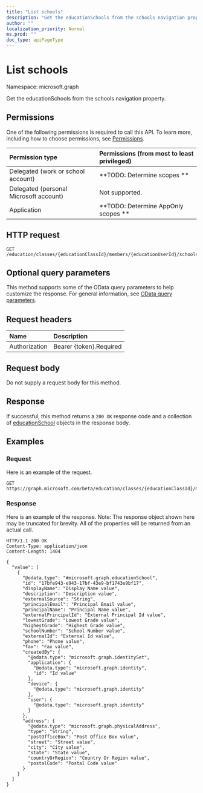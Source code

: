```yaml
---
title: "List schools"
description: "Get the educationSchools from the schools navigation property."
author: ""
localization_priority: Normal
ms.prod: ""
doc_type: apiPageType
---
```


# List schools

Namespace: microsoft.graph

Get the educationSchools from the schools navigation property.

## Permissions
One of the following permissions is required to call this API. To learn more, including how to choose permissions, see [Permissions](/concepts/permissions-reference.md).

|Permission type|Permissions (from most to least privileged)|
|:---|:---|
|Delegated (work or school account)|**TODO: Determine scopes **|
|Delegated (personal Microsoft account)|Not supported.|
|Application|**TODO: Determine AppOnly scopes **|

## HTTP request
<!-- {
  "blockType": "ignored"
}
-->
``` http
GET /education/classes/{educationClassId}/members/{educationUserId}/schools
```

## Optional query parameters
This method supports some of the OData query parameters to help customize the response. For general information, see [OData query parameters](/graph/query-parameters).

## Request headers
|Name|Description|
|:---|:---|
|Authorization|Bearer {token}.Required|

## Request body
Do not supply a request body for this method.

## Response
If successful, this method returns a `200 OK` response code and a collection of [educationSchool](../resources/educationschool.md) objects in the response body.

## Examples

### Request
Here is an example of the request.
<!-- {
  "blockType": "request",
  "name": "get_educationschool"
}
-->
``` http
GET https://graph.microsoft.com/beta/education/classes/{educationClassId}/members/{educationUserId}/schools
```

### Response
Here is an example of the response. Note: The response object shown here may be truncated for brevity. All of the properties will be returned from an actual call.
<!-- {
  "blockType": "response",
  "truncated": true,
  "@odata.type": "collection(microsoft.graph.educationschool)"
}
-->
``` http
HTTP/1.1 200 OK
Content-Type: application/json
Content-Length: 1404

{
  "value": [
    {
      "@odata.type": "#microsoft.graph.educationSchool",
      "id": "17bfe943-e943-17bf-43e9-bf1743e9bf17",
      "displayName": "Display Name value",
      "description": "Description value",
      "externalSource": "String",
      "principalEmail": "Principal Email value",
      "principalName": "Principal Name value",
      "externalPrincipalId": "External Principal Id value",
      "lowestGrade": "Lowest Grade value",
      "highestGrade": "Highest Grade value",
      "schoolNumber": "School Number value",
      "externalId": "External Id value",
      "phone": "Phone value",
      "fax": "Fax value",
      "createdBy": {
        "@odata.type": "microsoft.graph.identitySet",
        "application": {
          "@odata.type": "microsoft.graph.identity",
          "id": "Id value"
        },
        "device": {
          "@odata.type": "microsoft.graph.identity"
        },
        "user": {
          "@odata.type": "microsoft.graph.identity"
        }
      },
      "address": {
        "@odata.type": "microsoft.graph.physicalAddress",
        "type": "String",
        "postOfficeBox": "Post Office Box value",
        "street": "Street value",
        "city": "City value",
        "state": "State value",
        "countryOrRegion": "Country Or Region value",
        "postalCode": "Postal Code value"
      }
    }
  ]
}
```

